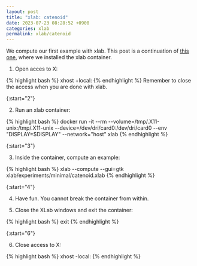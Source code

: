```yaml
---
layout: post
title: "xlab: catenoid"
date: 2023-07-23 08:28:52 +0900
categories: xlab
permalink: xlab/catenoid
---
```


We compute our first example with xlab.
This post is a continuation of [this one][install], where we installed the xlab container.

1. Open acces to X:

{% highlight bash %}
xhost +local:
{% endhighlight %}
Remember to close the access when you are done with xlab.

<!-- Omitting the following line will cause to start the ordering back from 0 -->

{:start="2"}

2. Run an xlab container:

{% highlight bash %}
docker run -it --rm --volume=/tmp/.X11-unix:/tmp/.X11-unix --device=/dev/dri/card0:/dev/dri/card0 --env "DISPLAY=$DISPLAY" --network="host" xlab
{% endhighlight %}

{:start="3"}

3. Inside the container, compute an example:

{% highlight bash %}
xlab --compute --gui=gtk xlab/experiments/minimal/catenoid.xlab
{% endhighlight %}

{:start="4"}

4. Have fun. You cannot break the container from within.

5. Close the XLab windows and exit the container:

{% highlight bash %}
exit
{% endhighlight %}

{:start="6"}

6. Close access to X:

{% highlight bash %}
xhost -local:
{% endhighlight %}

[install]: /xlab/install
